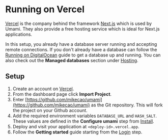# Running on Vercel

[Vercel](https://vercel.com/) is the company behind the framework [Next.js](https://nextjs.org/) which is used by Umami.
They also provide a free hosting service which is ideal for Next.js applications.

In this setup, you already have a database server running and accepting remote connections. If you don't already have a
database can follow the [Running on DigitalOcean](/docs/running-on-digitalocean) guide to get a database up and running. You
can also check out the **Managed databases** section under [Hosting](/docs/hosting).

## Setup

1. Create an account on [Vercel](https://vercel.com/).
1. From the dashboard page click **Import Project**.
1. Enter [https://github.com/mikecao/umami](https://github.com/mikecao/umami) as the Git repository.
This will fork the project on your Github account.
1. Add the required environment variables `DATABASE_URL` and `HASH_SALT`. These values are defined in the
**Configure umami** step from [Install](/docs/login).
1. Deploy and visit your application at `<deploy-id>.vercel.app`.
1. Follow the **Getting started** guide starting from the [Login](/docs/login) step.